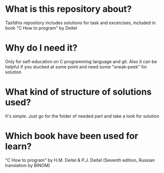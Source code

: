 # What is this repository about?
Tasfdhis repository includes solutions for task and excercises, included in book "C How to program" by Deitel

# Why do I need it?
Only for self-education on C programming language and git. Also it can be helpful if you stucked at some point and need some "sneak-peek" for solution

# What kind of structure of solutions used?
It's simple. Just go for the folder of needed part and take a look for solution

# Which book have been used for learn?
"C How to program" by H.M. Deitel & P.J. Deitel (Seventh edition, Russian translation by BINOM)